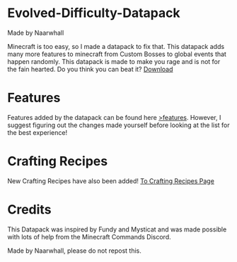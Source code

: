 # Evolved-Difficulty-Datapack
Made by Naarwhall

Minecraft is too easy, so I made a datapack to fix that. This datapack adds many more features to minecraft from Custom Bosses to global events that happen randomly. This datapack is made to make you rage and is not for the fain hearted. Do you think you can beat it? [Download](https://github.com/Naarwhall/Evolved-Difficulty-Datapack/releases)

# Features
Features added by the datapack can be found here [>features](https://github.com/Naarwhall/Evolved-Difficulty-Datapack/blob/main/Features.md). However, I suggest figuring out the changes made yourself before looking at the list for the best experience!

# Crafting Recipes
New Crafting Recipes have also been added! [To Crafting Recipes Page](https://github.com/Naarwhall/Broken-Difficulty-Datapack/blob/dc9f3a475a33a67d4a23f0bca9b4a1d95fef5c38/Crafting%20Recipes.md)






# Credits
This Datapack was inspired by Fundy and Mysticat and was made possible with lots of help from the Minecraft Commands Discord.

Made by Naarwhall, please do not repost this.
